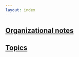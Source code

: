 ```yaml
---
layout: index
---
```


## [Organizational notes](output/modus_operandi.html)

## [Topics](output/topics.html)

